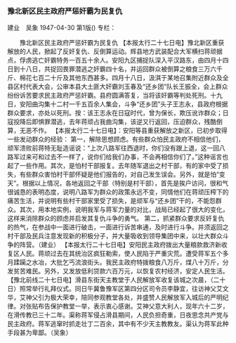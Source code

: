 ### 豫北新区民主政府严惩奸霸为民复仇
建业　吴象
1947-04-30
第1版()
专栏：

　　豫北新区民主政府严惩奸霸为民复仇
    【本报太行二十七日电】豫北新区重获解放的人民，掀起了反奸复仇、反倒算运动。辉县地方武装配合大军横扫蒋顽据点，俘虏逃亡奸霸特务一百五十余人。安阳九区捕捉队深入平汉路东，由四月十四日到十八日，共捉回畏罪潜逃之奸霸四十名，并运回群众被倒算之粮食三万六千斤、棉花七百二十斤及其他东西甚多。四月十八日，汲淇于某地召集附近群众及全县区村代表大会，公审本县大土匪大奸霸刘玉春及“还乡团”队长王振全，会上群众纷纷诉苦要求民主政府严惩奸霸。县府圆满答复，当将该奸霸等判处死刑。十九日，安阳曲沟集十二村一千五百余人集会，斗争“还乡团”头子王志永，县政府根据群众要求，亦处以死刑。按：该王志永在日寇时代，曾为保长，欺压讹诈群众；日寇投降后即惧罪潜逃，去年蒋顽占我曲沟集，该逆又行返回，压迫群众，残酷倒算，无恶不作。
    【本报太行二十七日电】：安阳等县重获解放之新区，已初步取得一些发动群众的经验：
    第一，解除思想顾虑。有些群众怕民主政府不相信他们，顽军溃败前蒋特无耻造谣说：“上次八路军往西退时，你们没有跟上退，这一回八路军过来可和过去不一样了，说你们给我们办事，不会再相信你们了。”这种谣言也起了一些作用。其次，是怕村干部报复。去年随军退出之村干部，有的家中受了损失，有些群众害怕村干部怀疑是他们报告的，对自己发生误会。另外，就是怕“变天”。根据以上情况，各地返回之干部（特别是村干部），首先是挨户访问，很和气很诚恳的表明态度，说明八路军为群众的政策永远不变，同情他们在蒋顽压榨下的痛苦生活，并说明有些村干部家里受了损失，是顽军与“还乡团”干的，不能怨群众。其次，用本地实例，说明我军与蒋军力量的对比，战局已经起了很大的变化，这样来消除群众的顾虑并启发其复仇斗争的勇气。
    第二，抓紧群众要求反奸复仇的热气，在参战中一面进行破击，一面进行诉苦串通，及时进行斗争。并须返回之村干部及民兵注意发现新的积极分子，并大量吸收到领导集团中来，以壮大群众斗争的阵营。（建业）
    【本报太行二十七日电】安阳民主政府拨出大量粮款救济新收复区人民。蒋顽过去在其统治区疯狂勒索，使人民陷于严重灾荒。遭受蒋军五个多月蹂躏之水冶，大批乞丐流浪街头。我民主政府特拨粮食八万斤，煤八十万斤，分发贫苦难民。另外，又发放低利贷款六百万元，以恢复农村经济，安定人民生活。
    【豫北前线二十七日电】滑县东街天主教堂于人民解放军收复该城之次晨，（二十日）照常举行礼拜仪式。同日午冀鲁豫军区第四分区司令员李静宜，往访神父艾文华，艾神父引为极大荣幸，陪同参观教堂各处，并盛赞人民解放军入城后的严明纪律。对张贴布告保护教堂一举，表示衷心感谢。艾神父意大利人，现年六十二岁，在滑传教已三十二年。渠称蒋军侵占滑县期间，人民负担奇重，日夜思念共产党与民主政府。蒋军逃窜时抓走壮丁二百余，其中有不少天主教教友。渠认为蒋军此种手段甚为卑鄙。（吴象）
